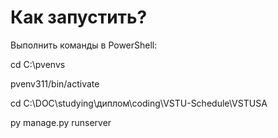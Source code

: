 # Как запустить?

Выполнить команды в PowerShell:

cd C:\pvenvs

pvenv311/bin/activate

cd C:\DOC\studying\диплом\coding\VSTU-Schedule\VSTUSA

py manage.py runserver